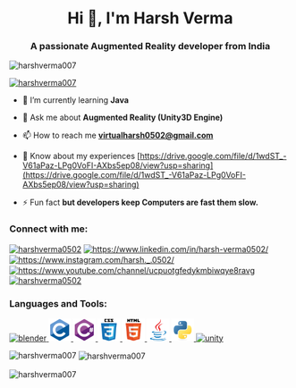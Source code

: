 <h1 align="center">Hi 👋, I'm Harsh Verma</h1>
<h3 align="center">A passionate Augmented Reality developer from India</h3>

<p align="left"> <img src="https://komarev.com/ghpvc/?username=harshverma007&label=Profile%20views&color=0e75b6&style=flat" alt="harshverma007" /> </p>

<p align="left"> <a href="https://github.com/ryo-ma/github-profile-trophy"><img src="https://github-profile-trophy.vercel.app/?username=harshverma007" alt="harshverma007" /></a> </p>

- 🌱 I’m currently learning **Java**

- 💬 Ask me about **Augmented Reality (Unity3D Engine)**

- 📫 How to reach me **virtualharsh0502@gmail.com**

- 📄 Know about my experiences [https://drive.google.com/file/d/1wdST_-V61aPaz-LPg0VoFI-AXbs5ep08/view?usp=sharing](https://drive.google.com/file/d/1wdST_-V61aPaz-LPg0VoFI-AXbs5ep08/view?usp=sharing)

- ⚡ Fun fact **but developers keep Computers are fast them slow.**

<h3 align="left">Connect with me:</h3>
<p align="left">
<a href="https://twitter.com/harshverma0502" target="blank"><img align="center" src="https://raw.githubusercontent.com/rahuldkjain/github-profile-readme-generator/master/src/images/icons/Social/twitter.svg" alt="harshverma0502" height="30" width="40" /></a>
<a href="https://linkedin.com/in/https://www.linkedin.com/in/harsh-verma0502/" target="blank"><img align="center" src="https://raw.githubusercontent.com/rahuldkjain/github-profile-readme-generator/master/src/images/icons/Social/linked-in-alt.svg" alt="https://www.linkedin.com/in/harsh-verma0502/" height="30" width="40" /></a>
<a href="https://instagram.com/https://www.instagram.com/harsh._.0502/" target="blank"><img align="center" src="https://raw.githubusercontent.com/rahuldkjain/github-profile-readme-generator/master/src/images/icons/Social/instagram.svg" alt="https://www.instagram.com/harsh._.0502/" height="30" width="40" /></a>
<a href="https://www.youtube.com/c/https://www.youtube.com/channel/ucpuotgfedykmbiwqye8ravg" target="blank"><img align="center" src="https://raw.githubusercontent.com/rahuldkjain/github-profile-readme-generator/master/src/images/icons/Social/youtube.svg" alt="https://www.youtube.com/channel/ucpuotgfedykmbiwqye8ravg" height="30" width="40" /></a>
<a href="https://www.leetcode.com/harshverma0502" target="blank"><img align="center" src="https://raw.githubusercontent.com/rahuldkjain/github-profile-readme-generator/master/src/images/icons/Social/leet-code.svg" alt="harshverma0502" height="30" width="40" /></a>
</p>

<h3 align="left">Languages and Tools:</h3>
<p align="left"> <a href="https://www.blender.org/" target="_blank" rel="noreferrer"> <img src="https://download.blender.org/branding/community/blender_community_badge_white.svg" alt="blender" width="40" height="40"/> </a> <a href="https://www.cprogramming.com/" target="_blank" rel="noreferrer"> <img src="https://raw.githubusercontent.com/devicons/devicon/master/icons/c/c-original.svg" alt="c" width="40" height="40"/> </a> <a href="https://www.w3schools.com/cs/" target="_blank" rel="noreferrer"> <img src="https://raw.githubusercontent.com/devicons/devicon/master/icons/csharp/csharp-original.svg" alt="csharp" width="40" height="40"/> </a> <a href="https://www.w3schools.com/css/" target="_blank" rel="noreferrer"> <img src="https://raw.githubusercontent.com/devicons/devicon/master/icons/css3/css3-original-wordmark.svg" alt="css3" width="40" height="40"/> </a> <a href="https://www.w3.org/html/" target="_blank" rel="noreferrer"> <img src="https://raw.githubusercontent.com/devicons/devicon/master/icons/html5/html5-original-wordmark.svg" alt="html5" width="40" height="40"/> </a> <a href="https://www.java.com" target="_blank" rel="noreferrer"> <img src="https://raw.githubusercontent.com/devicons/devicon/master/icons/java/java-original.svg" alt="java" width="40" height="40"/> </a> <a href="https://www.python.org" target="_blank" rel="noreferrer"> <img src="https://raw.githubusercontent.com/devicons/devicon/master/icons/python/python-original.svg" alt="python" width="40" height="40"/> </a> <a href="https://unity.com/" target="_blank" rel="noreferrer"> <img src="https://www.vectorlogo.zone/logos/unity3d/unity3d-icon.svg" alt="unity" width="40" height="40"/> </a> </p>

<p><img align="left" src="https://github-readme-stats.vercel.app/api/top-langs?username=harshverma007&show_icons=true&locale=en&layout=compact" alt="harshverma007" /></p>

<p>&nbsp;<img align="center" src="https://github-readme-stats.vercel.app/api?username=harshverma007&show_icons=true&locale=en" alt="harshverma007" /></p>

<p><img align="center" src="https://github-readme-streak-stats.herokuapp.com/?user=harshverma007&" alt="harshverma007" /></p>
